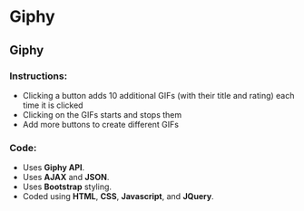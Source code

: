 # Giphy

## Giphy

### Instructions:
* Clicking a button adds 10 additional GIFs (with their title and rating) each time it is clicked
* Clicking on the GIFs starts and stops them
* Add more buttons to create different GIFs

### Code:
* Uses **Giphy API**.
* Uses **AJAX** and **JSON**.
* Uses **Bootstrap** styling.
* Coded using **HTML**, **CSS**, **Javascript**, and **JQuery**.



